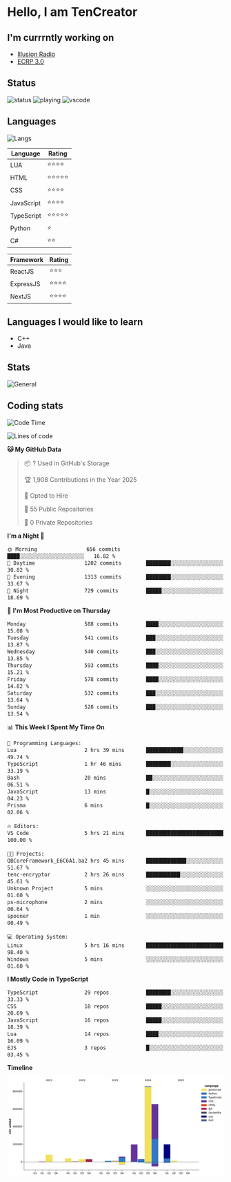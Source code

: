 # Hello, I am TenCreator

## I'm currrntly working on
- [Illusion Radio](https://illusionradio.co.uk/)
- [ECRP 3.0](http://github.com/Emerald-Coast-Roleplay/)

## Status
![status](https://api.statusbadges.me/badge/status/518334475038359555?simple=true&style=for-the-badge)
![playing](https://api.statusbadges.me/badge/playing/518334475038359555?style=for-the-badge)
![vscode](https://api.statusbadges.me/badge/vscode/518334475038359555?style=for-the-badge)

## Languages
![Langs](https://github-readme-stats.vercel.app/api/top-langs/?username=tencreator&layout=compact&theme=radical)


|Language|Rating|
|--------|------|
|LUA|⭐️⭐️⭐️⭐️|
|HTML|⭐️⭐️⭐️⭐️⭐️|
|CSS|⭐️⭐️⭐️⭐️|
|JavaScript|⭐️⭐️⭐️⭐️|
|TypeScript|⭐️⭐️⭐️⭐️⭐️|
|Python|⭐️|
|C#|⭐️⭐️ |

|Framework|Rating|
|--------|------|
|ReactJS|⭐️⭐️⭐|
|ExpressJS|⭐️⭐️⭐️⭐️|
|NextJS|⭐️⭐️⭐⭐️|

## Languages I would like to learn
- C++
- Java

## Stats
![General](https://github-readme-stats.vercel.app/api?username=tencreator&show_icons=true&theme=radical)

## Coding stats

<!--START_SECTION:waka-->
![Code Time](http://img.shields.io/badge/Code%20Time-517%20hrs%2023%20mins-blue)

![Lines of code](https://img.shields.io/badge/From%20Hello%20World%20I%27ve%20Written-2.2%20million%20lines%20of%20code-blue)

**🐱 My GitHub Data** 

> 📦 ? Used in GitHub's Storage 
 > 
> 🏆 1,908 Contributions in the Year 2025
 > 
> 💼 Opted to Hire
 > 
> 📜 55 Public Repositories 
 > 
> 🔑 0 Private Repositories 
 > 
**I'm a Night 🦉** 

```text
🌞 Morning                656 commits         ████░░░░░░░░░░░░░░░░░░░░░   16.82 % 
🌆 Daytime                1202 commits        ████████░░░░░░░░░░░░░░░░░   30.82 % 
🌃 Evening                1313 commits        ████████░░░░░░░░░░░░░░░░░   33.67 % 
🌙 Night                  729 commits         █████░░░░░░░░░░░░░░░░░░░░   18.69 % 
```
📅 **I'm Most Productive on Thursday** 

```text
Monday                   588 commits         ████░░░░░░░░░░░░░░░░░░░░░   15.08 % 
Tuesday                  541 commits         ███░░░░░░░░░░░░░░░░░░░░░░   13.87 % 
Wednesday                540 commits         ███░░░░░░░░░░░░░░░░░░░░░░   13.85 % 
Thursday                 593 commits         ████░░░░░░░░░░░░░░░░░░░░░   15.21 % 
Friday                   578 commits         ████░░░░░░░░░░░░░░░░░░░░░   14.82 % 
Saturday                 532 commits         ███░░░░░░░░░░░░░░░░░░░░░░   13.64 % 
Sunday                   528 commits         ███░░░░░░░░░░░░░░░░░░░░░░   13.54 % 
```


📊 **This Week I Spent My Time On** 

```text
💬 Programming Languages: 
Lua                      2 hrs 39 mins       ████████████░░░░░░░░░░░░░   49.74 % 
TypeScript               1 hr 46 mins        ████████░░░░░░░░░░░░░░░░░   33.19 % 
Bash                     20 mins             ██░░░░░░░░░░░░░░░░░░░░░░░   06.51 % 
JavaScript               13 mins             █░░░░░░░░░░░░░░░░░░░░░░░░   04.23 % 
Prisma                   6 mins              █░░░░░░░░░░░░░░░░░░░░░░░░   02.06 % 

🔥 Editors: 
VS Code                  5 hrs 21 mins       █████████████████████████   100.00 % 

🐱‍💻 Projects: 
QBCoreFramework_E6C6A1.ba2 hrs 45 mins       █████████████░░░░░░░░░░░░   51.67 % 
tenc-encryptor           2 hrs 26 mins       ███████████░░░░░░░░░░░░░░   45.61 % 
Unknown Project          5 mins              ░░░░░░░░░░░░░░░░░░░░░░░░░   01.60 % 
ps-microphone            2 mins              ░░░░░░░░░░░░░░░░░░░░░░░░░   00.64 % 
spooner                  1 min               ░░░░░░░░░░░░░░░░░░░░░░░░░   00.49 % 

💻 Operating System: 
Linux                    5 hrs 16 mins       █████████████████████████   98.40 % 
Windows                  5 mins              ░░░░░░░░░░░░░░░░░░░░░░░░░   01.60 % 
```

**I Mostly Code in TypeScript** 

```text
TypeScript               29 repos            ████████░░░░░░░░░░░░░░░░░   33.33 % 
CSS                      18 repos            █████░░░░░░░░░░░░░░░░░░░░   20.69 % 
JavaScript               16 repos            █████░░░░░░░░░░░░░░░░░░░░   18.39 % 
Lua                      14 repos            ████░░░░░░░░░░░░░░░░░░░░░   16.09 % 
EJS                      3 repos             █░░░░░░░░░░░░░░░░░░░░░░░░   03.45 % 
```



**Timeline**

![Lines of Code chart](https://raw.githubusercontent.com/tencreator/tencreator/main/assets/bar_graph.png)


<!--END_SECTION:waka-->
